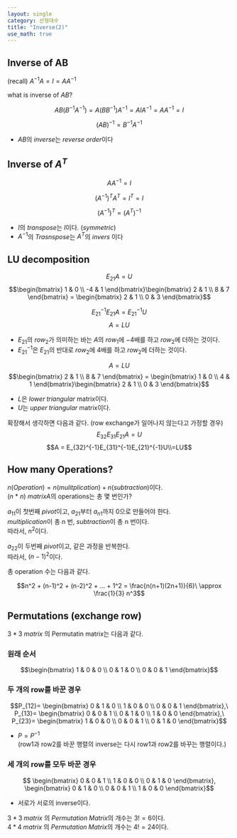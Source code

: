 ```yaml
---
layout: single
category: 선형대수
title: "Inverse(2)"
use_math: true
---
```


## Inverse of AB

(recall) $A^{-1}A = I = AA^{-1}$

what is inverse of $AB$?

$$AB(B^{-1}A^{-1}) = A(BB^{-1})A^{-1} = AIA^{-1} = AA^{-1} = I$$

$$(AB)^{-1} = B^{-1}A^{-1}$$ 

- $AB$의 $inverse$는 $reverse\;order$이다

## Inverse of $A^T$

$$AA^{-1} = I$$

$$(A^{-1})^TA^T = I^T =I$$

$$(A^{-1})^T = (A^T)^{-1}$$


- $I$의 $transpose$는 $I$이다. ($symmetric$)
- $A^{-1}$의 $Trasnspose$는 $A^T$의 $invers$ 이다

## LU decomposition
$$E_{21}A = U$$
$$\begin{bmatrix} 1 & 0 \\ -4 & 1 \end{bmatrix}\begin{bmatrix} 2 & 1 \\ 8 & 7 \end{bmatrix} = \begin{bmatrix} 2 & 1 \\ 0 & 3 \end{bmatrix}$$

$$E_{21}^{-1}E_{21}A = E_{21}^{-1}U$$
$$A = LU$$

- $E_{21}$의 $row_2$가 의미하는 바는 $A$의 $row_1$에 $-4$배를 하고 $row_2$에 더하는 것이다.
- $E_{21}^{-1}$은 $E_{21}$의 반대로 $row_2$에 $4$배를 하고 $row_2$에 더하는 것이다.

$$A = LU$$
$$\begin{bmatrix} 2 & 1 \\ 8 & 7 \end{bmatrix} = \begin{bmatrix} 1 & 0 \\ 4 & 1 \end{bmatrix}\begin{bmatrix} 2 & 1 \\ 0 & 3 \end{bmatrix}$$

- $L$은 $lower\;triangular$ matrix이다.
- $U$는 $upper\;triangular$ matrix이다.

확장해서 생각하면 다음과 같다. 
(row exchange가 일어나지 않는다고 가정할 경우)
$$E_{32}E_{31}E_{21}A = U$$
$$A = E_{32}^{-1}E_{31}^{-1}E_{21}^{-1}U\\=LU$$

## How many Operations?
$n(Operation) = n(mulitplication) + n(subtraction)$이다.\
$(n\ * \ n) \ matrix  A$의 operations는 총 몇 번인가?

$a_{11}$이 첫번째 $pivot$이고, $a_{21}$부터 $a_{n1}$까지 0으로 만들어야 한다.\
$multiplication$이 총 n 번, $subtraction$이 총 n 번이다.\
따라서, $n^2$이다.

$a_{22}$이 두번째 $pivot$이고, 같은 과정을 반복한다. \
따라서, $(n-1)^2$이다.

총 operation 수는 다음과 같다.

$$n^2 + (n-1)^2 + (n-2)^2 + ... + 1^2 = \frac{n(n+1)(2n+1)}{6}\ \approx \frac{1}{3} n^3$$

## Permutations (exchange row)

$3*3 \ matrix$ 의 Permutatin matrix는 다음과 같다.

### 원래 순서 

$$\begin{bmatrix} 1 & 0 & 0 \\ 0 & 1 & 0 \\ 0 & 0 & 1 \end{bmatrix}$$

### 두 개의 row를 바꾼 경우

$$P_{12}= \begin{bmatrix} 0 & 1 & 0 \\ 1 & 0 & 0 \\ 0 & 0 & 1 \end{bmatrix},\ P_{13}= \begin{bmatrix} 0 & 0 & 1 \\ 0 & 1 & 0 \\ 1 & 0 & 0 \end{bmatrix},\ P_{23}= \begin{bmatrix} 1 & 0 & 0 \\ 0 & 0 & 1 \\ 0 & 1 & 0 \end{bmatrix}$$

- $P = P^{-1}$\
(row1과 row2를 바꾼 행렬의 inverse는 다시 row1과 row2를 바꾸는 행렬이다.)

### 세 개의 row를 모두 바꾼 경우

$$ \begin{bmatrix} 0 & 0 & 1 \\ 1 & 0 & 0 \\ 0 & 1 & 0 \end{bmatrix}, \begin{bmatrix} 0 & 1 & 0 \\ 0 & 0 & 1 \\ 1 & 0 & 0 \end{bmatrix}$$

- 서로가 서로의 inverse이다.

$3*3\;matrix$ 의 $Permutation\;Matrix$의 개수는 $3! = 6$이다. \
$4*4\;matrix$ 의 $Permutation\;Matrix$의 개수는 $4! = 24$이다.
